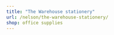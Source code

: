 ```yaml
---
title: "The Warehouse stationery"
url: /nelson/the-warehouse-stationery/
shop: office supplies
---
```

